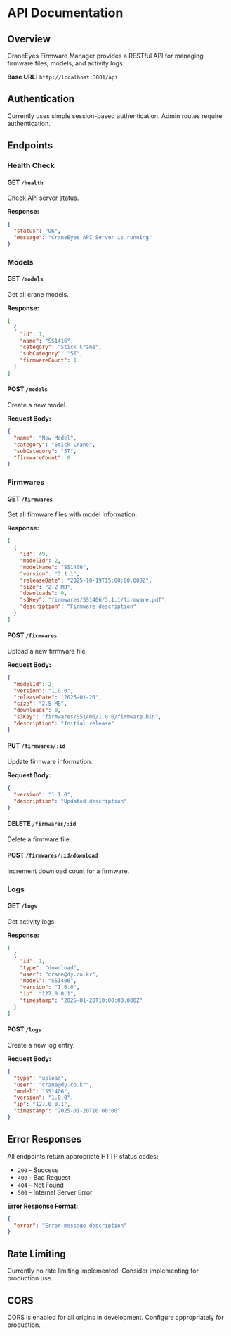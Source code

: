 # API Documentation

## Overview

CraneEyes Firmware Manager provides a RESTful API for managing firmware files, models, and activity logs.

**Base URL:** `http://localhost:3001/api`

## Authentication

Currently uses simple session-based authentication. Admin routes require authentication.

## Endpoints

### Health Check

#### GET `/health`
Check API server status.

**Response:**
```json
{
  "status": "OK",
  "message": "CraneEyes API Server is running"
}
```

### Models

#### GET `/models`
Get all crane models.

**Response:**
```json
[
  {
    "id": 1,
    "name": "SS1416",
    "category": "Stick Crane",
    "subCategory": "5T",
    "firmwareCount": 1
  }
]
```

#### POST `/models`
Create a new model.

**Request Body:**
```json
{
  "name": "New Model",
  "category": "Stick Crane",
  "subCategory": "5T",
  "firmwareCount": 0
}
```

### Firmwares

#### GET `/firmwares`
Get all firmware files with model information.

**Response:**
```json
[
  {
    "id": 49,
    "modelId": 2,
    "modelName": "SS1406",
    "version": "3.1.1",
    "releaseDate": "2025-10-19T15:00:00.000Z",
    "size": "2.2 MB",
    "downloads": 0,
    "s3Key": "firmwares/SS1406/3.1.1/firmware.pdf",
    "description": "Firmware description"
  }
]
```

#### POST `/firmwares`
Upload a new firmware file.

**Request Body:**
```json
{
  "modelId": 2,
  "version": "1.0.0",
  "releaseDate": "2025-01-20",
  "size": "2.5 MB",
  "downloads": 0,
  "s3Key": "firmwares/SS1406/1.0.0/firmware.bin",
  "description": "Initial release"
}
```

#### PUT `/firmwares/:id`
Update firmware information.

**Request Body:**
```json
{
  "version": "1.1.0",
  "description": "Updated description"
}
```

#### DELETE `/firmwares/:id`
Delete a firmware file.

#### POST `/firmwares/:id/download`
Increment download count for a firmware.

### Logs

#### GET `/logs`
Get activity logs.

**Response:**
```json
[
  {
    "id": 1,
    "type": "download",
    "user": "crane@dy.co.kr",
    "model": "SS1406",
    "version": "1.0.0",
    "ip": "127.0.0.1",
    "timestamp": "2025-01-20T10:00:00.000Z"
  }
]
```

#### POST `/logs`
Create a new log entry.

**Request Body:**
```json
{
  "type": "upload",
  "user": "crane@dy.co.kr",
  "model": "SS1406",
  "version": "1.0.0",
  "ip": "127.0.0.1",
  "timestamp": "2025-01-20T10:00:00"
}
```

## Error Responses

All endpoints return appropriate HTTP status codes:

- `200` - Success
- `400` - Bad Request
- `404` - Not Found
- `500` - Internal Server Error

**Error Response Format:**
```json
{
  "error": "Error message description"
}
```

## Rate Limiting

Currently no rate limiting implemented. Consider implementing for production use.

## CORS

CORS is enabled for all origins in development. Configure appropriately for production.

